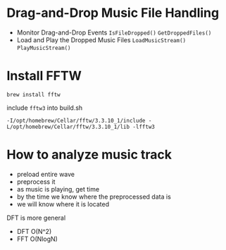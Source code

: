 # Drag-and-Drop Music File Handling

- Monitor Drag-and-Drop Events
  `IsFileDropped()`
  `GetDroppedFiles()`
- Load and Play the Dropped Music Files
  `LoadMusicStream()`
  `PlayMusicStream()`

# Install FFTW 

`brew install fftw`

include `fftw3` into build.sh

`-I/opt/homebrew/Cellar/fftw/3.3.10_1/include -L/opt/homebrew/Cellar/fftw/3.3.10_1/lib -lfftw3`

# How to analyze music track

- preload entire wave
- preprocess it 
- as music is playing, get time 
- by the time we know where the preprocessed data is
- we will know where it is located

DFT is more general
- DFT O(N^2)
- FFT O(NlogN)
